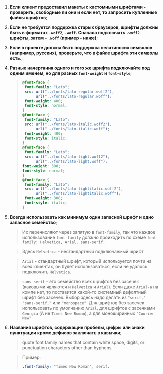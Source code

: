1. **Если клиент предоставил макеты с кастомными шрифтами - проверить, свободные ли они и если нет, то запросить купленные файлы шрифтов**;

2. **Если не требуется поддержка старых браузеров, шрифты должны быть в форматах  `.woff2`, `.woff`. Сначала подключать `.woff2` шрифты, затем - `.woff` (пример - ниже)**;

3. **Если в проекте должна быть поддержка нелатинских символов (например, русских), проверьте, что в файле шрифта эти символы есть.**;

4. **Разные начертания одного и того же шрифта подключайте под одним именем, но для разных `font-weight` и `font-style`**;
      > ```css
      > @font-face {
      >  font-family: "Lato";
      >  src: url("../fonts/lato-regular.woff2"),
      >       url("../fonts/lato-regular.woff"); 
      >  font-weight: 400;
      >  font-style: normal;
      >}
      >@font-face {
      >  font-family: "Lato";
      >  src: url("../fonts/lato-italic.woff2"),
      >       url("../fonts/lato-italic.woff"); 
      >  font-weight: 400;
      >  font-style: italic;
      >}
      >@font-face {
      >  font-family: "Lato"; 
      >  src: url("../fonts/lato-light.woff2"),
      >       url("../fonts/lato-light.woff"); 
      > font-weight: 300;
      > font-style: normal; 
      >}
      >@font-face {
      >  font-family: "Lato";
      >  src: url("../fonts/lato-lightitalic.woff2"),
      >       url("../fonts/lato-lightitalic.woff");
      >  font-weight: 300;
      >  font-style: italic; 
      >}
    >```

6. **Всегда использовать как минимум один запасной шрифт и одно запасное семейство**;
    > Их перечисляют через запятую в `font-family`, так что каждое использование `font-family` должно проиходить по схеме
    >`font-family: Helvetica, Arial, sans-serif;`

    > Здесь `Helvetica` - нестандартный подключаемый шрифт

    > `Arial` - стандартный шрифт, который используется почти на всех клиентах, он будет использоваться, если не удалось подключить `Helvetica`.

    > `sans-serif` - это семейство всех шрифтов без засечек (каковыми являются и `Helvetica` и `Arial`). Если даже `Arial-а` на компе нет, то поставится какой-то системный дефолтный шрифт без засечек. Выбор здесь надо делать из `"serif,"` `"sans-serif,"` или `"monospace"`.  Для шрифтов без засечек использовать по умолчанию `Arial`, для шрифтов с засечками `Georgia` (А не `Times New Roman`), а для моноширинных `"Courier New"`

7. **Названия шрифтов, содержащие пробелы, цифры или знаки пунктуации кроме дефисов заключать в кавычки**;
    > quote font family names that contain white space, digits, or punctuation characters other than hyphens

    > Пример:
    >  ```css
    >  .font-family: "Times New Roman", serif.
    >  ```
